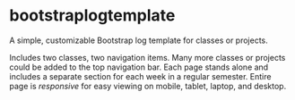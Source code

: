 # bootstraplogtemplate
A simple, customizable Bootstrap log template for classes or projects.

Includes two classes, two navigation items. Many more classes or projects could be added to the top navigation bar.
Each page stands alone and includes a separate section for each week in a regular semester.
Entire page is <i>responsive</i> for easy viewing on mobile, tablet, laptop, and desktop.
